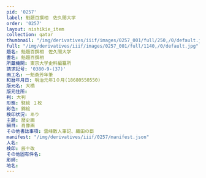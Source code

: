 ```yaml
---
pid: '0257'
label: 魁題百撰相　佐久間大学
order: '0257'
layout: nishikie_item
collection: qatar
thumbnail: "/img/derivatives/iiif/images/0257_001/full/250,/0/default.jpg"
full: "/img/derivatives/iiif/images/0257_001/full/1140,/0/default.jpg"
題名: 魁題百撰相　佐久間大学
書名: 魁題百撰相
所蔵機関: 東京大学史料編纂所
請求記号: '0380-9-(37)'
画工名: 一魁斎芳年筆
和暦年月日: 明治元年1０月(18680550550)
版元名: 大橋
版元住所: 
判: 大判
形態: 竪絵 １枚
彩色: 錦絵
検印状況: あり
主題: 歴史画
細目: 肖像画
その他書誌事項: 雲峰散人筆記、織田の臣
manifest: "/img/derivatives/iiif/0257/manifest.json"
人名: 
検印: 辰十改
その他固有件名: 
彫師: 
地名: 
---
```

